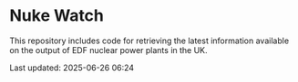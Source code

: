 # Nuke Watch

This repository includes code for retrieving the latest information available on the output of EDF nuclear power plants in the UK.

Last updated: 2025-06-26 06:24